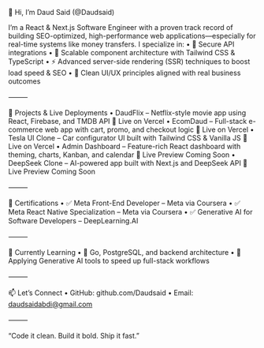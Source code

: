 👋 Hi, I’m Daud Said (@Daudsaid)

I’m a React & Next.js Software Engineer with a proven track record of building SEO-optimized, high-performance web applications—especially for real-time systems like money transfers. I specialize in:
	•	🔐 Secure API integrations
	•	🧱 Scalable component architecture with Tailwind CSS & TypeScript
	•	⚡ Advanced server-side rendering (SSR) techniques to boost load speed & SEO
	•	🎨 Clean UI/UX principles aligned with real business outcomes

⸻

🚀 Projects & Live Deployments
	•	DaudFlix – Netflix-style movie app using React, Firebase, and TMDB API
🔗 Live on Vercel
	•	EcomDaud – Full-stack e-commerce web app with cart, promo, and checkout logic
🔗 Live on Vercel
	•	Tesla UI Clone – Car configurator UI built with Tailwind CSS & Vanilla JS
🔗 Live on Vercel
	•	Admin Dashboard – Feature-rich React dashboard with theming, charts, Kanban, and calendar
🔗 Live Preview Coming Soon
	•	DeepSeek Clone – AI-powered app built with Next.js and DeepSeek API
🔗 Live Preview Coming Soon

⸻

📜 Certifications
	•	✅ Meta Front-End Developer – Meta via Coursera
	•	✅ Meta React Native Specialization – Meta via Coursera
	•	✅ Generative AI for Software Developers – DeepLearning.AI

⸻

🌱 Currently Learning
	•	🧠 Go, PostgreSQL, and backend architecture
	•	🤖 Applying Generative AI tools to speed up full-stack workflows

⸻

📫 Let’s Connect
	•	GitHub: github.com/Daudsaid
	•	Email: daudsaidabdi@gmail.com

⸻

“Code it clean. Build it bold. Ship it fast.”
